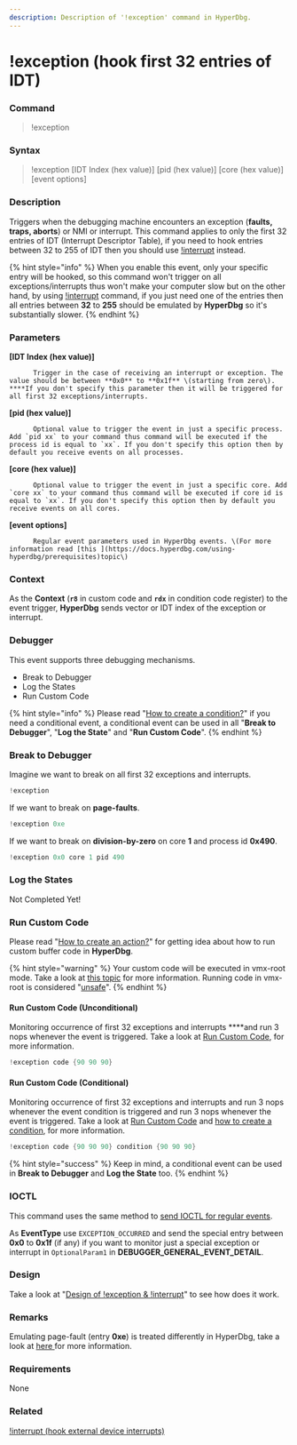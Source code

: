```yaml
---
description: Description of '!exception' command in HyperDbg.
---
```


# !exception \(hook first 32 entries of IDT\)

### Command

> !exception

### Syntax

> !exception \[IDT Index \(hex value\)\] \[pid \(hex value\)\] \[core \(hex value\)\] \[event options\]

### Description

Triggers when the debugging machine encounters an exception \(**faults, traps, aborts**\) or NMI or interrupt. This command applies to only the first 32 entries of IDT \(Interrupt Descriptor Table\), if you need to hook entries between 32 to 255 of IDT then you should use [!interrupt](https://docs.hyperdbg.com/commands/extension-commands/interrupt) instead.

{% hint style="info" %}
When you enable this event, only your specific entry will be hooked, so this command won't trigger on all exceptions/interrupts thus won't make your computer slow but on the other hand, by using [!interrupt](https://docs.hyperdbg.com/commands/extension-commands/interrupt) command, if you just need one of the entries then all entries between **32** to **255** should be emulated by **HyperDbg** so it's substantially slower.
{% endhint %}

### Parameters

**\[IDT Index \(hex value\)\]**

          Trigger in the case of receiving an interrupt or exception. The value should be between **0x0** to **0x1f** \(starting from zero\). ****If you don't specify this parameter then it will be triggered for all first 32 exceptions/interrupts.

**\[pid \(hex value\)\]**

          Optional value to trigger the event in just a specific process. Add `pid xx` to your command thus command will be executed if the process id is equal to `xx`. If you don't specify this option then by default you receive events on all processes.

**\[core \(hex value\)\]**

          Optional value to trigger the event in just a specific core. Add `core xx` to your command thus command will be executed if core id is equal to `xx`. If you don't specify this option then by default you receive events on all cores.

**\[event options\]**

          Regular event parameters used in HyperDbg events. \(For more information read [this ](https://docs.hyperdbg.com/using-hyperdbg/prerequisites)topic\)

### Context

As the **Context** \(**`r8`** in custom code and **`rdx`** in condition code register\) to the event trigger, **HyperDbg** sends vector or IDT index of the exception or interrupt.

### Debugger

This event supports three debugging mechanisms.

* Break to Debugger
* Log the States
* Run Custom Code

{% hint style="info" %}
Please read  "[How to create a condition?](https://docs.hyperdbg.com/using-hyperdbg/prerequisites/how-to-create-a-condition)" if you need a conditional event, a conditional event can be used in all "**Break to Debugger**", "**Log the State**" and "**Run Custom Code**".
{% endhint %}

### Break to Debugger

Imagine we want to break on all first 32 exceptions and interrupts.

```c
!exception
```

If we want to break on **page-faults**.

```c
!exception 0xe
```

If we want to break on **division-by-zero** on core **1** and process id **0x490**.

```c
!exception 0x0 core 1 pid 490
```

### Log the States

Not Completed Yet!

### Run Custom Code

Please read  "[How to create an action?](https://docs.hyperdbg.com/using-hyperdbg/prerequisites/how-to-create-an-action)" for getting idea about how to run custom buffer code in **HyperDbg**.

{% hint style="warning" %}
Your custom code will be executed in vmx-root mode. Take a look at [this topic](https://docs.hyperdbg.com/tips-and-tricks/considerations/vmx-root-mode-vs-vmx-non-root-mode) for more information. Running code in vmx-root is considered "[unsafe](https://docs.hyperdbg.com/tips-and-tricks/considerations/the-unsafe-behavior)".
{% endhint %}

#### Run Custom Code \(Unconditional\)

Monitoring occurrence of first 32 exceptions and interrupts ****and run 3 nops whenever the event is triggered. Take a look at [Run Custom Code](https://docs.hyperdbg.com/using-hyperdbg/prerequisites/how-to-create-an-action#run-custom-codes), for more information.

```c
!exception code {90 90 90}
```

#### Run Custom Code \(Conditional\)

Monitoring occurrence of first 32 exceptions and interrupts and run 3 nops whenever the event condition is triggered and run 3 nops whenever the event is triggered. Take a look at [Run Custom Code](https://docs.hyperdbg.com/using-hyperdbg/prerequisites/how-to-create-an-action#run-custom-codes) and [how to create a condition](https://docs.hyperdbg.com/using-hyperdbg/prerequisites/how-to-create-a-condition), for more information.

```c
!exception code {90 90 90} condition {90 90 90}
```

{% hint style="success" %}
Keep in mind, a conditional event can be used in **Break to Debugger** and **Log the State** too.
{% endhint %}

### IOCTL

This command uses the same method to [send IOCTL for regular events](https://docs.hyperdbg.com/design/debugger-internals/ioctl-requests-for-events). 

As **EventType** use `EXCEPTION_OCCURRED` and send the special entry between **0x0** to **0x1f** \(if any\) if you want to monitor just a special exception or interrupt in `OptionalParam1` in  **DEBUGGER\_GENERAL\_EVENT\_DETAIL**.

### Design

Take a look at "[Design of !exception & !interrupt](https://docs.hyperdbg.com/design/features/design-of-exception-and-interrupt)" to see how does it work.

### **Remarks**

Emulating page-fault \(entry **0xe**\) is treated differently in HyperDbg, take a look at [here ](https://docs.hyperdbg.com/design/features/design-of-exception-and-interrupt)for more information.

### Requirements

None

### Related

[!interrupt \(hook external device interrupts\)](https://docs.hyperdbg.com/commands/extension-commands/interrupt)

